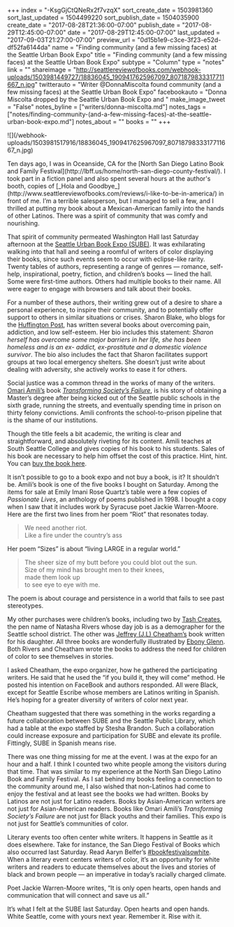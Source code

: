 +++
index = "-KsgGjCtQNeRx2f7vzqX"
sort_create_date = 1503981360
sort_last_updated = 1504499220
sort_publish_date = 1504035900
create_date = "2017-08-28T21:36:00-07:00"
publish_date = "2017-08-29T12:45:00-07:00"
date = "2017-08-29T12:45:00-07:00"
last_updated = "2017-09-03T21:27:00-07:00"
preview_url = "0d15b1e9-c3ce-3f23-e52d-df52fa6144da"
name = "Finding community (and a few missing faces) at the Seattle Urban Book Expo"
title = "Finding community (and a few missing faces) at the Seattle Urban Book Expo"
subtype = "Column"
type = "notes"
link = ""
shareimage = "http://seattlereviewofbooks.com/webhook-uploads/1503981449727/18836045_1909417625967097_8071879833317711667_n.jpg"
twitterauto = "Writer @DonnaMiscolta found community (and a few missing faces) at the Seattle Urban Book Expo"
facebookauto = "Donna Miscolta dropped by the Seattle Urban Book Expo and "
make_image_tweet = "False"
notes_byline = ["writers/donna-miscolta.md"]
notes_tags = ["notes/finding-community-(and-a-few-missing-faces)-at-the-seattle-urban-book-expo.md"]
notes_about = ""
books = ""
+++
<p class="image-left">![](/webhook-uploads/1503981517916/18836045_1909417625967097_8071879833317711667_n.jpg)</p>

<p class="noindent">Ten days ago, I was in Oceanside, CA for the [North San Diego Latino Book and Family Festival](http://lbff.us/home/north-san-diego-county-festival/). I took part in a fiction panel and also spent several hours at the author's booth, copies of [_Hola and Goodbye_](http://www.seattlereviewofbooks.com/reviews/i-like-to-be-in-america/) in front of me. I’m a terrible salesperson, but I managed to sell a few, and I thrilled at putting my book about a Mexican-American family into the hands of other Latinos. There was a spirit of community that was comfy and nourishing.</p>

That spirit of community permeated Washington Hall last Saturday afternoon at the [Seattle Urban Book Expo (SUBE)](https://www.facebook.com/events/273318933131844/). It was exhilarating walking into that hall and seeing a roomful of writers of color displaying their books, since such events seem to occur with eclipse-like rarity. Twenty tables of authors, representing a range of genres &mdash; romance, self-help, inspirational, poetry, fiction, and children’s books &mdash; lined the hall. Some were first-time authors. Others had multiple books to their name. All were eager to engage with browsers and talk about their books. 

For a number of these authors, their writing grew out of a desire to share a personal experience, to inspire their community, and to potentially offer support to others in similar situations or crises. Sharon Blake, who blogs for the [Huffington Post](http://www.huffingtonpost.com/author/sharon-blake-341), has written several books about overcoming pain, addiction, and low self-esteem. Her bio includes this statement: _Sharon herself has overcome some major barriers in her life, she has been homeless and is an ex- addict, ex-prostitute and a domestic violence survivor_. The bio also includes the fact that Sharon facilitates support groups at two local emergency shelters. She doesn’t just write about dealing with adversity, she actively works to ease it for others.

Social justice was a common thread in the works of many of the writers. [Omari Amili’s](https://www.tacoma.uw.edu/news/article/omari-amili-breaking-cycle) book [_Transforming Society’s Failure_](http://progressionwa.com/book-orders/), is his story of obtaining a Master’s degree after being kicked out of the Seattle public schools in the sixth grade, running the streets, and eventually spending time in prison on thirty felony convictions. Amili confronts the school-to-prison pipeline that is the shame of our institutions.

Though the title feels a bit academic, the writing is clear and straightforward, and absolutely riveting for its content. Amili teaches at South Seattle College and gives copies of his book to his students. Sales of his book are necessary to help him offset the cost of this practice. Hint, hint. You can [buy the book here](http://progressionwa.com/book-orders/).

It isn’t possible to go to a book expo and not buy a book, is it? It shouldn’t be. Amili’s book is one of the five books I bought on Saturday. Among the items for sale at Emily Imani Rose Quartz’s table were a few copies of _Passionate Lives_, an anthology of poems published in 1998. I bought a copy when I saw that it includes work by Syracuse poet Jackie Warren-Moore. Here are the first two lines from her poem “Riot” that resonates today. 

<blockquote class="noline">
<p class="inside-poem noindent">
We need another riot.<br>
Like a fire under the country’s ass
</p>
</blockquote>

Her poem “Sizes” is about “living LARGE in a regular world.”

<blockquote class="noline">
<p class="inside-poem noindent">
The sheer size of my butt before you could blot out the sun.<br>
Size of my mind has brought men to their knees,<br>
made them look up<br>
to see eye to eye with me.
</p>
</blockquote>

The poem is about courage and persistence in a world that fails to see past stereotypes.

My other purchases were children’s books, including two by [Tash Creates](https://www.amazon.com/Tash-Creates/e/B019JDSKHI/ref=ntt_dp_epwbk_0), the pen name of Natasha Rivers whose day job is as a demographer for the Seattle school district. The other was [Jeffrey (J.L) Cheatham’s](http://jaytheauthor.com) book written for his daughter. All three books are wonderfully illustrated by [Ebony Glenn](http://www.ebonyglenn.com "Ebony Glenn Illustration"). Both Rivers and Cheatham wrote the books to address the need for children of color to see themselves in stories.

I asked Cheatham, the expo organizer, how he gathered the participating writers. He said that he used the “if you build it, they will come” method. He posted his intention on FaceBook and authors responded. All were Black, except for Seattle Escribe whose members are Latinos writing in Spanish. He’s hoping for a greater diversity of writers of color next year.

Cheatham suggested that there was something in the works regarding a future collaboration between SUBE and the Seattle Public Library, which had a table at the expo staffed by Stesha Brandon. Such a collaboration could increase exposure and participation for SUBE and elevate its profile. Fittingly, SUBE in Spanish means rise.

There was one thing missing for me at the event. I was at the expo for an hour and a half. I think I counted two white people among the visitors during that time. That was similar to my experience at the North San Diego Latino Book and Family Festival. As I sat behind my books feeling a connection to the community around me, I also wished that non-Latinos had come to enjoy the festival and at least see the books we had written. Books by Latinos are not just for Latino readers. Books by Asian-American writers are not just for Asian-American readers. Books like Omari Amili’s _Transforming Society’s Failure_ are not just for Black youths and their families. This expo is not just for Seattle’s communities of color. 

Literary events too often center white writers. It happens in Seattle as it does elsewhere. Take for instance, the San Diego Festival of Books which also occurred last Saturday. Read Aaryn Belfer’s [#bookfestivalsowhite](http://sdcitybeat.com/news-and-opinion/backwards-in-high-heels/bookfestivalsowhite/). When a literary event centers writers of color, it’s an opportunity for white writers and readers to educate themselves about the lives and stories of black and brown people &mdash; an imperative in today’s racially charged climate.

Poet Jackie Warren-Moore writes, “It is only open hearts, open hands and communication that will connect and save us all.”

It’s what I felt at the SUBE last Saturday. Open hearts and open hands. White Seattle, come with yours next year. Remember it. Rise with it.